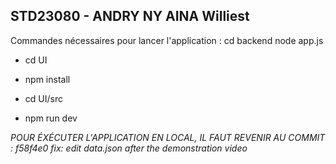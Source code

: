 ## STD23080 - ANDRY NY AINA Williest

Commandes nécessaires pour lancer l'application : 
cd backend
node app.js


- cd UI
- npm install

- cd UI/src
- npm run dev

*POUR ÉXÉCUTER L'APPLICATION EN LOCAL, IL FAUT REVENIR AU COMMIT : f58f4e0 fix: edit data.json after the demonstration video*